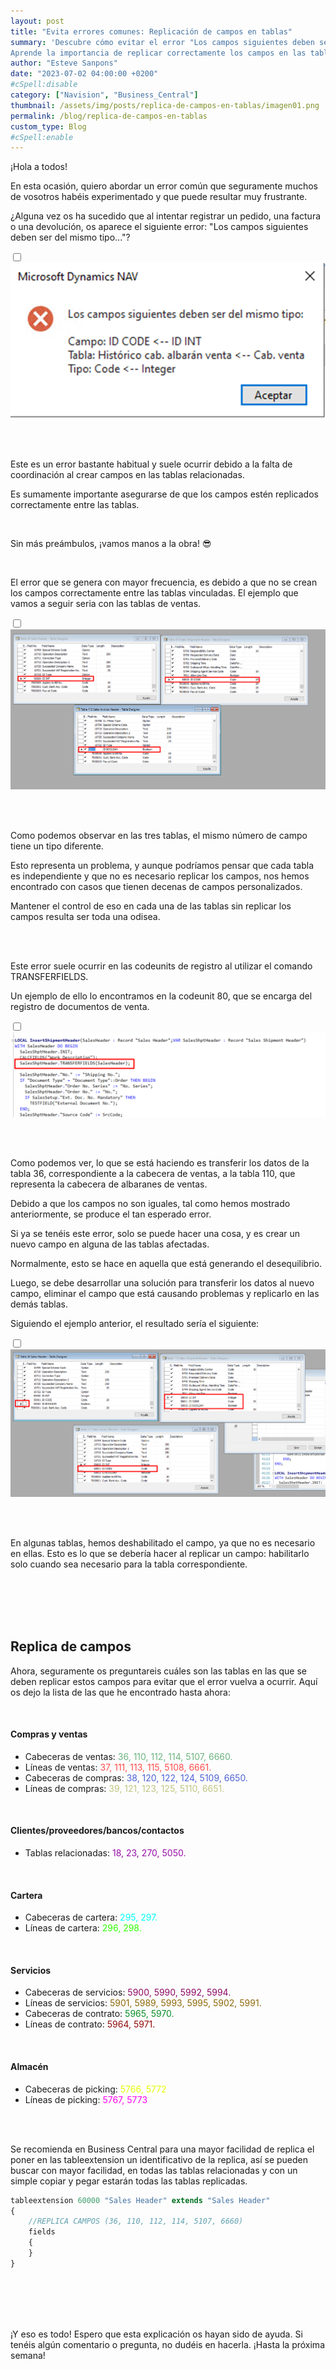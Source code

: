 ```yaml
---
layout: post
title: "Evita errores comunes: Replicación de campos en tablas"
summary: 'Descubre cómo evitar el error "Los campos siguientes deben ser del mismo tipo..." al registrar pedidos, facturas, devoluciones....  
Aprende la importancia de replicar correctamente los campos en las tablas. Obtén consejos prácticos y soluciones para mantener la coherencia de los campos y evitar dolores de cabeza en tu sistema.'
author: "Esteve Sanpons"
date: "2023-07-02 04:00:00 +0200"
#cSpell:disable
category: ["Navision", "Business_Central"]
thumbnail: /assets/img/posts/replica-de-campos-en-tablas/imagen01.png
permalink: /blog/replica-de-campos-en-tablas
custom_type: Blog
#cSpell:enable
---
```


¡Hola a todos!

En esta ocasión, quiero abordar un error común que seguramente muchos de vosotros habéis experimentado y que puede resultar muy frustrante.

¿Alguna vez os ha sucedido que al intentar registrar un pedido, una factura o una devolución, os aparece el siguiente error:
"Los campos siguientes deben ser del mismo tipo..."?

<input type="checkbox" id="image-checkbox-02" class="image-checkbox">
<label for="image-checkbox-02"  class="image-label">
    <img class="img-container" src="/assets/img/posts/replica-de-campos-en-tablas/imagen02.png">
</label>

<br><br>

Este es un error bastante habitual y suele ocurrir debido a la falta de coordinación al crear campos en las tablas relacionadas.

Es sumamente importante asegurarse de que los campos estén replicados correctamente entre las tablas.

<br>

Sin más preámbulos, ¡vamos manos a la obra! :sunglasses:

<br>

El error que se genera con mayor frecuencia, es debido a que no se crean los campos correctamente entre las tablas vinculadas. El ejemplo que vamos a seguir seria con las tablas de ventas.

<input type="checkbox" id="image-checkbox-03" class="image-checkbox">
<label for="image-checkbox-03"  class="image-label">
    <img class="img-container" src="/assets/img/posts/replica-de-campos-en-tablas/imagen03.png">
</label>

<br><br>

Como podemos observar en las tres tablas, el mismo número de campo tiene un tipo diferente.

Esto representa un problema, y aunque podríamos pensar que cada tabla es independiente y que no es necesario replicar los campos, nos hemos encontrado con casos que tienen decenas de campos personalizados.

Mantener el control de eso en cada una de las tablas sin replicar los campos resulta ser toda una odisea.

<br><br>

Este error suele ocurrir en las codeunits de registro al utilizar el comando TRANSFERFIELDS.

Un ejemplo de ello lo encontramos en la codeunit 80, que se encarga del registro de documentos de venta.

<input type="checkbox" id="image-checkbox-04" class="image-checkbox">
<label for="image-checkbox-04"  class="image-label">
    <img class="img-container" src="/assets/img/posts/replica-de-campos-en-tablas/imagen04.png">
</label>

<br><br>

Como podemos ver, lo que se está haciendo es transferir los datos de la tabla 36, correspondiente a la cabecera de ventas, a la tabla 110, que representa la cabecera de albaranes de ventas.

Debido a que los campos no son iguales, tal como hemos mostrado anteriormente, se produce el tan esperado error.

Si ya se tenéis este error, solo se puede hacer una cosa, y es crear un nuevo campo en alguna de las tablas afectadas.

Normalmente, esto se hace en aquella que está generando el desequilibrio.

Luego, se debe desarrollar una solución para transferir los datos al nuevo campo, eliminar el campo que está causando problemas y replicarlo en las demás tablas.

Siguiendo el ejemplo anterior, el resultado sería el siguiente:

<input type="checkbox" id="image-checkbox-05" class="image-checkbox">
<label for="image-checkbox-05"  class="image-label">
    <img class="img-container" src="/assets/img/posts/replica-de-campos-en-tablas/imagen05.png">
</label>

<br><br>

En algunas tablas, hemos deshabilitado el campo, ya que no es necesario en ellas. Esto es lo que se debería hacer al replicar un campo: habilitarlo solo cuando sea necesario para la tabla correspondiente.

<br><br><br><br>

## Replica de campos

Ahora, seguramente os preguntareis cuáles son las tablas en las que se deben replicar estos campos para evitar que el error vuelva a ocurrir. Aquí os dejo la lista de las que he encontrado hasta ahora:

<br>

#### Compras y ventas

-   Cabeceras de ventas: <specialDiv style="color: #6BB47F">36, 110, 112, 114, 5107, 6660.</specialDiv>
-   Líneas de ventas: <specialDiv style="color: #FF4C4C">37, 111, 113, 115, 5108, 6661.</specialDiv>
-   Cabeceras de compras: <specialDiv style="color: #4C63D6">38, 120, 122, 124, 5109, 6650.</specialDiv>
-   Líneas de compras: <specialDiv style="color: #BFC681">39, 121, 123, 125, 5110, 6651.</specialDiv>

<br>

#### Clientes/proveedores/bancos/contactos

-   Tablas relacionadas: <specialDiv style="color: #980EA9">18, 23, 270, 5050.</specialDiv>

<br>

#### Cartera

-   Cabeceras de cartera: <specialDiv style="color: #02FFF7">295, 297.</specialDiv>
-   Líneas de cartera: <specialDiv style="color: #2EFF00">296, 298.</specialDiv>

<br>

#### Servicios

-   Cabeceras de servicios: <specialDiv style="color: #8E0965">5900, 5990, 5992, 5994.</specialDiv>
-   Líneas de servicios: <specialDiv style="color: #8E6809">5901, 5989, 5993, 5995, 5902, 5991.</specialDiv>
-   Cabeceras de contrato: <specialDiv style="color: #098E27">5965, 5970.</specialDiv>
-   Líneas de contrato: <specialDiv style="color: #8E0909">5964, 5971.</specialDiv>

<br>

#### Almacén

-   Cabeceras de picking: <specialDiv style="color: #E4FF00">5766, 5772</specialDiv>
-   Líneas de picking: <specialDiv style="color: #FF00F0">5767, 5773</specialDiv>

<br><br>

Se recomienda en Business Central para una mayor facilidad de replica el poner en las tableextension un identificativo de la replica, así se pueden buscar con mayor facilidad, en todas las tablas relacionadas y con un simple copiar y pegar estarán todas las tablas replicadas.

```javascript
tableextension 60000 "Sales Header" extends "Sales Header"
{
    //REPLICA CAMPOS (36, 110, 112, 114, 5107, 6660)
    fields
    {
    }
}

```

<br><br><br><br>

¡Y eso es todo! Espero que esta explicación os hayan sido de ayuda. Si tenéis algún comentario o pregunta, no dudéis en hacerla. ¡Hasta la próxima semana!
